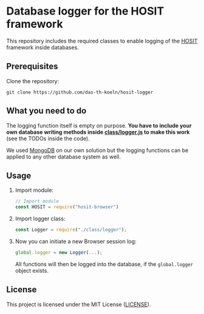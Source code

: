 # Database logger for the HOSIT framework

This repository includes the required classes to enable logging of the
[HOSIT] framework inside databases.


## Prerequisites

Clone the repository:

~~~
git clone https://github.com/das-th-koeln/hosit-logger
~~~

## What you need to do

The logging function itself is empty on purpose. **You have to include your
own database writing methods inside [class/logger.js](class/logger.js) to
make this work** (see the TODOs inside the code).

We used [MongoDB](https://www.mongodb.com/) on our own solution but the
logging functions can be applied to any other database system as well.

## Usage

1. Import module:
    ~~~js
    // Import module
    const HOSIT = require("hosit-browser")
    ~~~

2. Import logger class:
    ~~~js
    const Logger = require("./class/logger");
    ~~~

3. Now you can initiate a new Browser session log:
    ~~~js
    global.logger = new Logger(...);
    ~~~
    All functions will then be logged into the database, if the `global.logger`
    object exists.

## License

This project is licensed under the MIT License ([LICENSE](LICENSE)).


[HOSIT]: https://github.com/das-th-koeln/hosit

